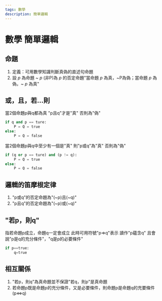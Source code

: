 ```yaml
---
tags: 數學
description: 簡單邏輯
---
```


# 數學 簡單邏輯
## 命題

1. 定義：可用數學知識判斷真偽的直述句命題
2. 設 $p$ 為命題 ~ $p$ (非P)為 $p$ 的否定命題"當命題 $p$ 為真，~P為偽；當命題 $p$ 為偽，~ $p$ 為真"
## 或，且，若...則

當2個命題p與q都為真 "p且q"才是"真" 否則為"偽"

```python
if q and p == ture:
    P = Q = true
else:
    P = Q = false
```

當2個命題p與q中至少有一個是"真" 則"p或q"為"真" 否則為"偽"

```python
if (q or p == ture) and (p != q):
    P = Q = true
else:
    P = Q = false
```

## 邏輯的笛摩根定律

1. "p或q"的否定命題為"(~p)且(~q)"
2. "p且q"的否定命題為"(~p)或(~q)"

## "若p，則q"

指若命題p成立，命題q一定會成立
此時可用符號"p⇒q"表示 讀作"p蘊含q"
且會說"p是q的充分條件"，"q是p的必要條件"

```python
if p==true:
    q=true
```

## 相互關係

1. "若p，則q"為真命題並不保證"若q，則p"是真命題
2. 若命題p既是命題p的充分條件，又是必要條件，則命題p是命題q的充要條件(p⇔q)